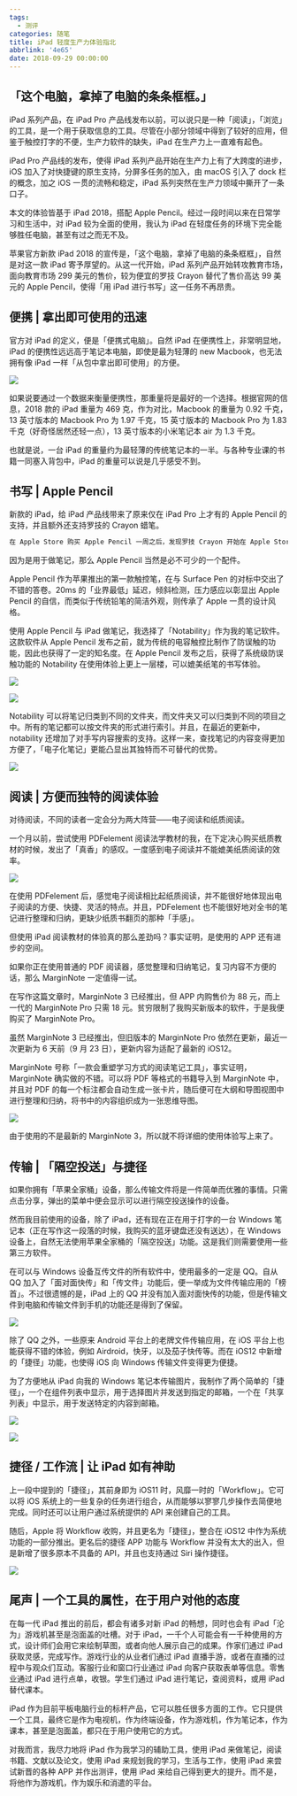 ```yaml
---
tags:
  - 测评
categories: 随笔
title: iPad 轻度生产力体验指北
abbrlink: '4e65'
date: 2018-09-29 00:00:00
---
```


## 「这个电脑，拿掉了电脑的条条框框。」

iPad 系列产品，在 iPad Pro 产品线发布以前，可以说只是一种「阅读」，「浏览」的工具，是一个用于获取信息的工具。尽管在小部分领域中得到了较好的应用，但鉴于触控打字的不便，生产力软件的缺失，iPad 在生产力上一直难有起色。

iPad Pro 产品线的发布，使得 iPad 系列产品开始在生产力上有了大跨度的进步，iOS 加入了对快捷键的原生支持，分屏多任务的加入，由 macOS 引入了 dock 栏的概念，加之 iOS 一贯的流畅和稳定，iPad 系列突然在生产力领域中撕开了一条口子。

本文的体验皆基于 iPad 2018，搭配 Apple Pencil。经过一段时间以来在日常学习和生活中，对 iPad 较为全面的使用，我认为 iPad 在轻度任务的环境下完全能够胜任电脑，甚至有过之而无不及。

苹果官方新款 iPad 2018 的宣传是，「这个电脑，拿掉了电脑的条条框框」，自然是对这一款 iPad 寄予厚望的。从这一代开始，iPad 系列产品开始转攻教育市场，面向教育市场 299 美元的售价，较为便宜的罗技 Crayon 替代了售价高达 99 美元的 Apple Pencil，使得「用 iPad 进行书写」这一任务不再昂贵。

## 便携 | 拿出即可使用的迅速

官方对 iPad 的定义，便是「便携式电脑」。自然 iPad 在便携性上，非常明显地，iPad 的便携性远远高于笔记本电脑，即使是最为轻薄的 new Macbook，也无法拥有像 iPad 一样「从包中拿出即可使用」的方便。

![](https://imgur.lzmun.com/picgo/iPad-back.png)

如果说要通过一个数据来衡量便携性，那重量将是最好的一个选择。根据官网的信息，2018 款的 iPad 重量为 469 克，作为对比，Macbook 的重量为 0.92 千克，13 英寸版本的 Macbook Pro 为 1.97 千克，15 英寸版本的 Macbook Pro 为 1.83 千克（好奇怪居然还轻一点），13 英寸版本的小米笔记本 air 为 1.3 千克。

也就是说，一台 iPad 的重量约为最轻薄的传统笔记本的一半。与各种专业课的书籍一同塞入背包中，iPad 的重量可以说是几乎感受不到。

## 书写 | Apple Pencil

新款的 iPad，给 iPad 产品线带来了原来仅在 iPad Pro 上才有的 Apple Pencil 的支持，并且额外还支持罗技的 Crayon 蜡笔。

```Markdown
在 Apple Store 购买 Apple Pencil 一周之后，发现罗技 Crayon 开始在 Apple Store 上架，但是并没有提供适用的设备，故只能从各大媒体的新闻中感受到「蜡笔」与「铅笔」的不同。
```

因为是用于做笔记，那么 Apple Pencil 当然是必不可少的一个配件。

Apple Pencil 作为苹果推出的第一款触控笔，在与 Surface Pen 的对标中交出了不错的答卷。20ms 的「业界最低」延迟，倾斜检测，压力感应以彰显出 Apple Pencil 的自信，而类似于传统铅笔的简洁外观，则传承了 Apple 一贯的设计风格。

使用 Apple Pencil 与 iPad 做笔记，我选择了「Notability」作为我的笔记软件。这款软件从 Apple Pencil 发布之前，就为传统的电容触控比制作了防误触的功能，因此也获得了一定的知名度。在 Apple Pencil 发布之后，获得了系统级防误触功能的 Notability 在使用体验上更上一层楼，可以媲美纸笔的书写体验。

![](https://imgur.lzmun.com/picgo/ipad-notability-flash.png)

![](https://imgur.lzmun.com/picgo/ipad-notability.png)

Notability 可以将笔记归类到不同的文件夹，而文件夹又可以归类到不同的项目之中。所有的笔记都可以按文件夹的形式进行索引。并且，在最近的更新中，notability 还增加了对手写内容搜索的支持。这样一来，查找笔记的内容变得更加方便了，「电子化笔记」更能凸显出其独特而不可替代的优势。

![](https://imgur.lzmun.com/picgo/ipad-notability-search.jpg)

## 阅读 | 方便而独特的阅读体验

对待阅读，不同的读者一定会分为两大阵营——电子阅读和纸质阅读。

一个月以前，尝试使用 PDFelement 阅读法学教材的我，在下定决心购买纸质教材的时候，发出了「真香」的感叹。一度感到电子阅读并不能媲美纸质阅读的效率。

![](https://imgur.lzmun.com/picgo/iPad-paperbook-weibo.jpg)

在使用 PDFelement 后，感觉电子阅读相比起纸质阅读，并不能很好地体现出电子阅读的方便、快捷、灵活的特点。并且，PDFelement 也不能很好地对全书的笔记进行整理和归纳，更缺少纸质书翻页的那种「手感」。

但使用 iPad 阅读教材的体验真的那么差劲吗？事实证明，是使用的 APP 还有进步的空间。

如果你正在使用普通的 PDF 阅读器，感觉整理和归纳笔记，复习内容不方便的话，那么 MarginNote 一定值得一试。

在写作这篇文章时，MarginNote 3 已经推出，但 APP 内购售价为 88 元，而上一代的 MarginNote Pro 只需 18 元。贫穷限制了我购买新版本的软件，于是我便购买了 MarginNote Pro。

虽然 MarginNote 3 已经推出，但旧版本的 MarginNote Pro 依然在更新，最近一次更新为 6 天前（9 月 23 日），更新内容为适配了最新的 iOS12。

MarginNote 号称「一款会重塑学习方式的阅读笔记工具」，事实证明，MarginNote 确实做的不错。可以将 PDF 等格式的书籍导入到 MarginNote 中，并且对 PDF 的每一个标注都会自动生成一张卡片，随后便可在大纲和导图视图中进行整理和归纳，将书中的内容组织成为一张思维导图。

![](https://imgur.lzmun.com/picgo/iPad-marginnote-2-pro-mindmap.png)

由于使用的不是最新的 MarginNote 3，所以就不将详细的使用体验写上来了。

## 传输 | 「隔空投送」与捷径

如果你拥有「苹果全家桶」设备，那么传输文件将是一件简单而优雅的事情。只需点击分享，弹出的菜单中便会显示可以进行隔空投送操作的设备。

然而我目前使用的设备，除了 iPad，还有现在正在用于打字的一台 Windows 笔记本（正在写作这一段落的时候，我购买的蓝牙键盘还没有送达），在 Windows 设备上，自然无法使用苹果全家桶的「隔空投送」功能。这是我们则需要使用一些第三方软件。

在可以与 Windows 设备互传文件的所有软件中，使用最多的一定是 QQ。自从 QQ 加入了「面对面快传」和「传文件」功能后，便一举成为文件传输应用的「榜首」。不过很遗憾的是，iPad 上的 QQ 并没有加入面对面快传的功能，但是传输文件到电脑和传输文件到手机的功能还是得到了保留。

![](https://imgur.lzmun.com/picgo/ipad-qqhd-file-drop.png)

除了 QQ 之外，一些原来 Android 平台上的老牌文件传输应用，在 iOS 平台上也能获得不错的体验，例如 Airdroid，快牙，以及茄子快传等。而在 iOS12 中新增的「捷径」功能，也使得 iOS 向 Windows 传输文件变得更为便捷。

为了方便地从 iPad 向我的 Windows 笔记本传输图片，我制作了两个简单的「捷径」，一个在组件列表中显示，用于选择图片并发送到指定的邮箱，一个在「共享列表」中显示，用于发送特定的内容到邮箱。

![](https://imgur.lzmun.com/picgo/iPad-Shorcuts-from-widget-mask.jpg)

![](https://imgur.lzmun.com/picgo/iPad-Shorcuts-from-list-mask.jpg)

## 捷径 / 工作流 | 让 iPad 如有神助

上一段中提到的「捷径」，其前身即为 iOS11 时，风靡一时的「Workflow」。它可以将 iOS 系统上的一些复杂的任务进行组合，从而能够以寥寥几步操作去简便地完成。同时还可以让用户通过系统提供的 API 来创建自己的工具。

随后，Apple 将 Workflow 收购，并且更名为「捷径」，整合在 iOS12 中作为系统功能的一部分推出。更名后的捷径 APP 功能与 Workflow 并没有太大的出入，但是新增了很多原本不具备的 API，并且也支持通过 Siri 操作捷径。

![](https://imgur.lzmun.com/picgo/iPad-Shorcuts-list.jpg)

## 尾声 | 一个工具的属性，在于用户对他的态度

在每一代 iPad 推出的前后，都会有诸多对新 iPad 的畅想，同时也会有 iPad「沦为」游戏机甚至是泡面盖的吐槽。对于 iPad，一千个人可能会有一千种使用的方式，设计师们会用它来绘制草图，或者向他人展示自己的成果。作家们通过 iPad 获取灵感，完成写作。游戏行业的从业者们通过 iPad 直播手游，或者在直播的过程中与观众们互动。客服行业和窗口行业通过 iPad 向客户获取表单等信息。零售业通过 iPad 进行点单，收银。学生们通过 iPad 进行笔记，查阅资料，或用 iPad 替代课本。

iPad 作为目前平板电脑行业的标杆产品，它可以胜任很多方面的工作。它只提供一个工具，最终它是作为电视机，作为终端设备，作为游戏机，作为笔记本，作为课本，甚至是泡面盖，都只在于用户使用它的方式。

对我而言，我尽力地将 iPad 作为我学习的辅助工具，使用 iPad 来做笔记，阅读书籍、文献以及论文，使用 iPad 来规划我的学习，生活与工作，使用 iPad 来尝试新晋的各种 APP 并作出测评，使用 iPad 来给自己得到更大的提升。而不是，将他作为游戏机，作为娱乐和消遣的平台。
